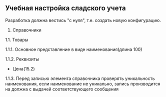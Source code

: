 ## Учебная настройка сладского учета  

Разработка должна вестись "с нуля", т.е. создать новую конфигурацию.

1. Справочники

1.1. Товары

1.1.1. Основное представление в виде наименования(длина 100)

1.1.2. Реквизиты
- Цена(15.2)

1.1.3. Перед записью элемента справочника проверять уникальность наименования, если наименование не уникально, запись производится на должна с выдачей соответствующего сообщения


